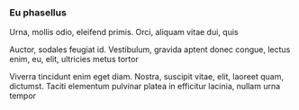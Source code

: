 ### Eu phasellus

Urna, mollis odio, eleifend primis. Orci, aliquam vitae dui, quis

Auctor, sodales feugiat id. Vestibulum, gravida aptent donec congue, lectus enim, eu, elit, ultricies metus tortor

Viverra tincidunt enim eget diam. Nostra, suscipit vitae, elit, laoreet quam, dictumst. Taciti elementum pulvinar platea in efficitur lacinia, nullam urna tempor


